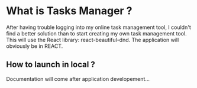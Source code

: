 # What is Tasks Manager ?

After having trouble logging into my online task management tool, I couldn't find a better solution than to start creating my own task management tool. This will use the React library: react-beautiful-dnd. The application will obviously be in REACT.

## How to launch in local ?

Documentation will come after application developement...